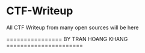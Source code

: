 # CTF-Writeup
All CTF Writeup from many open sources will be here 

================ BY TRAN HOANG KHANG ======================


